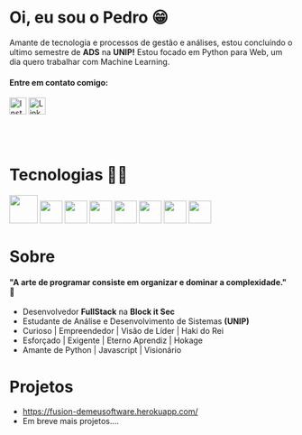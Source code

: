 <link rel="stylesheet" href="https://cdn.jsdelivr.net/gh/devicons/devicon@v2.14.0/devicon.min.css">

# Oi, eu sou o Pedro 😁

Amante de tecnologia e processos de gestão e análises, 
estou concluíndo o ultimo semestre de **ADS** na **UNIP!**
Estou focado em Python para Web, um dia quero trabalhar com Machine
Learning.

#### Entre em contato comigo:

<a href="https://www.instagram.com/programecompedro/" target="blank"><img src="https://upload.wikimedia.org/wikipedia/commons/thumb/a/a5/Instagram_icon.png/1024px-Instagram_icon.png" width="30" alt="Instagram"></img></a>
<a href="https://www.linkedin.com/in/programecompedro/" target="blank"><img src="https://cdn.jsdelivr.net/gh/devicons/devicon/icons/linkedin/linkedin-original.svg" width="30" alt="Linkedin"></img></a>

<br><br>

# Tecnologias  👨‍💻
<div align="left">
<img src="https://cdn.jsdelivr.net/gh/devicons/devicon/icons/django/django-original.svg" width="50px" />
<img src="https://cdn.jsdelivr.net/gh/devicons/devicon/icons/python/python-original.svg" width="40" />
<img src="https://cdn.jsdelivr.net/gh/devicons/devicon/icons/postgresql/postgresql-original.svg" width="40" />
<img src="https://cdn.jsdelivr.net/gh/devicons/devicon/icons/mysql/mysql-original.svg" width="40" />
<img src="https://cdn.jsdelivr.net/gh/devicons/devicon/icons/vuejs/vuejs-original.svg" width="40" />
<img src="https://cdn.jsdelivr.net/gh/devicons/devicon/icons/github/github-original.svg" width="40" />
<img src="https://cdn.jsdelivr.net/gh/devicons/devicon/icons/heroku/heroku-plain-wordmark.svg" width="40" />
<img src="https://cdn.jsdelivr.net/gh/devicons/devicon/icons/linux/linux-original.svg" width="40" />
</div>

# Sobre 

#### "A arte de programar consiste em organizar e dominar a complexidade." 🧠
 - Desenvolvedor **FullStack** na **Block it Sec**
 - Estudante de Análise e Desenvolvimento de Sistemas **(UNIP)**
 - Curioso | Empreendedor | Visão de Líder | Haki do Rei 
 - Esforçado | Exigente | Eterno Aprendiz | Hokage
 - Amante de Python | Javascript | Visionário

# Projetos

- https://fusion-demeusoftware.herokuapp.com/
- Em breve mais projetos....
